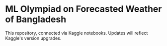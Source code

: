 # ML Olympiad on Forecasted Weather of Bangladesh 

This repository, connected via Kaggle notebooks. Updates will reflect Kaggle's version upgrades.
